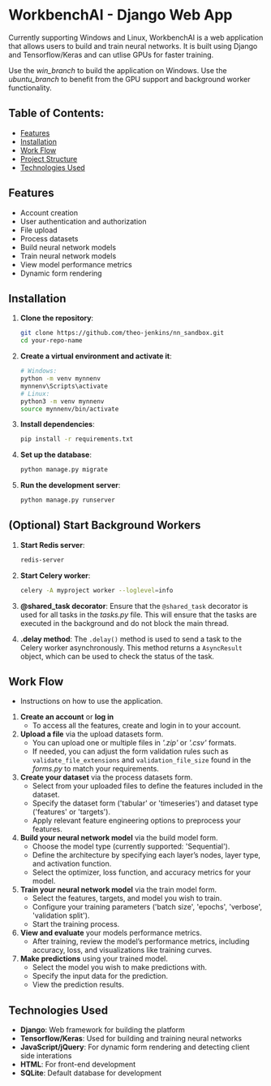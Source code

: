 # WorkbenchAI - Django Web App

Currently supporting Windows and Linux, WorkbenchAI is a web application that allows users to build and train neural networks. It is built using Django and Tensorflow/Keras and can utlise GPUs for faster training.

Use the *win_branch* to build the application on Windows. Use the *ubuntu_branch* to benefit from the GPU support and background worker functionality.  


## Table of Contents:
- [Features](#features)
- [Installation](#installation)
- [Work Flow](#work-flow)
- [Project Structure](#project-structure)
- [Technologies Used](#technologies-used)

## Features
- Account creation
- User authentication and authorization
- File upload
- Process datasets
- Build neural network models
- Train neural network models
- View model performance metrics
- Dynamic form rendering

## Installation
1. **Clone the repository**:
   ```bash
   git clone https://github.com/theo-jenkins/nn_sandbox.git
   cd your-repo-name
   ```

2. **Create a virtual environment and activate it**:
   ```bash
   # Windows:
   python -m venv mynnenv
   mynnenv\Scripts\activate
   # Linux:
   python3 -m venv mynnenv
   source mynnenv/bin/activate
   ```

3. **Install dependencies**:
   ```bash
   pip install -r requirements.txt
   ```

4. **Set up the database**:
   ```bash
   python manage.py migrate
   ```

5. **Run the development server**:
   ```bash
   python manage.py runserver
   ```

## (Optional) Start Background Workers
1. **Start Redis server**:
   ```bash
   redis-server
   ```

2. **Start Celery worker**:
   ```bash
   celery -A myproject worker --loglevel=info
   ```
3. **@shared_task decorator**:
  Ensure that the ```@shared_task``` decorator is used for all tasks in the *tasks.py* file. This will ensure that the tasks are executed in the background and do not block the main thread.
4. **.delay method**:
  The ```.delay()``` method is used to send a task to the Celery worker asynchronously. This method returns a ```AsyncResult``` object, which can be used to check the status of the task.

## Work Flow
- Instructions on how to use the application.
1. **Create an account** or **log in**
    - To access all the features, create and login in to your account.
2. **Upload a file** via the upload datasets form.
    - You can upload one or multiple files in *'.zip'* or *'.csv'* formats.
    - If needed, you can adjust the form validation rules such as ```validate_file_extensions``` and ```validation_file_size``` found in the *forms.py* to match your requirements.
4. **Create your dataset** via the process datasets form.
    - Select from your uploaded files to define the features included in the dataset.
    - Specify the dataset form ('tabular' or 'timeseries') and dataset type ('features' or 'targets').
    - Apply relevant feature engineering options to preprocess your features.
5. **Build your neural network model** via the build model form.
    - Choose the model type (currently supported: 'Sequential').
    - Define the architecture by specifying each layer’s nodes, layer type, and activation function.
    - Select the optimizer, loss function, and accuracy metrics for your model.
6. **Train your neural network model** via the train model form.
    - Select the features, targets, and model you wish to train.
    - Configure your training parameters ('batch size', 'epochs', 'verbose', 'validation split').
    - Start the training process.
7. **View and evaluate** your models performance metrics.
    - After training, review the model’s performance metrics, including accuracy, loss, and visualizations like training curves.
8. **Make predictions** using your trained model.
    - Select the model you wish to make predictions with.
    - Specify the input data for the prediction.
    - View the prediction results.

## Technologies Used
- **Django**: Web framework for building the platform
- **Tensorflow/Keras**: Used for building and training neural networks
- **JavaScript/jQuery**: For dynamic form rendering and detecting client side interations
- **HTML**: For front-end development
- **SQLite**: Default database for development
